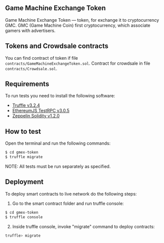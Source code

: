## Game Machine Exchange Token

Game Machine Exchange Token — token, for exchange it to cryptocurrency GMC.
GMC (Game Machine Coin) first cryptocurrency, which associate gamers with advertisers.

## Tokens and Crowdsale contracts

You can find contract of token if file `contracts/GameMachineExchangeToken.sol`. Contract for crowdsale in file `contracts/Crowdsale.sol`.

## Requirements

To run tests you need to install the following software:

- [Truffle v3.2.4](https://github.com/trufflesuite/truffle-core)
- [EthereumJS TestRPC v3.0.5](https://github.com/ethereumjs/testrpc)
- [Zeppelin Solidity v1.2.0](https://github.com/OpenZeppelin/zeppelin-solidity)

## How to test

Open the terminal and run the following commands:

```sh
$ cd gmex-token
$ truffle migrate
```

NOTE: All tests must be run separately as specified.


## Deployment

To deploy smart contracts to live network do the following steps:
1. Go to the smart contract folder and run truffle console:
```sh
$ cd gmex-token
$ truffle console
```
2. Inside truffle console, invoke "migrate" command to deploy contracts:
```sh
truffle> migrate
